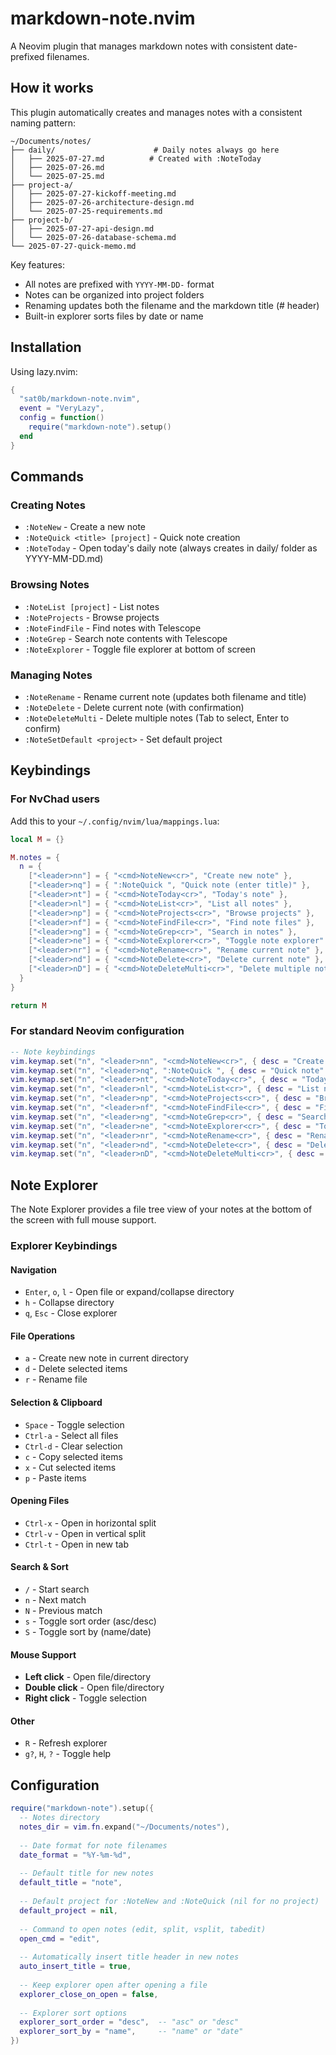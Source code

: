 # markdown-note.nvim

A Neovim plugin that manages markdown notes with consistent date-prefixed filenames.

## How it works

This plugin automatically creates and manages notes with a consistent naming pattern:

```
~/Documents/notes/
├── daily/                      # Daily notes always go here
│   ├── 2025-07-27.md          # Created with :NoteToday
│   ├── 2025-07-26.md
│   └── 2025-07-25.md
├── project-a/
│   ├── 2025-07-27-kickoff-meeting.md
│   ├── 2025-07-26-architecture-design.md
│   └── 2025-07-25-requirements.md
├── project-b/
│   ├── 2025-07-27-api-design.md
│   └── 2025-07-26-database-schema.md
└── 2025-07-27-quick-memo.md
```

Key features:
- All notes are prefixed with `YYYY-MM-DD-` format
- Notes can be organized into project folders
- Renaming updates both the filename and the markdown title (# header)
- Built-in explorer sorts files by date or name

## Installation

Using lazy.nvim:
```lua
{
  "sat0b/markdown-note.nvim",
  event = "VeryLazy",
  config = function()
    require("markdown-note").setup()
  end
}
```

## Commands

### Creating Notes
- `:NoteNew` - Create a new note
- `:NoteQuick <title> [project]` - Quick note creation
- `:NoteToday` - Open today's daily note (always creates in daily/ folder as YYYY-MM-DD.md)

### Browsing Notes
- `:NoteList [project]` - List notes
- `:NoteProjects` - Browse projects
- `:NoteFindFile` - Find notes with Telescope
- `:NoteGrep` - Search note contents with Telescope
- `:NoteExplorer` - Toggle file explorer at bottom of screen

### Managing Notes
- `:NoteRename` - Rename current note (updates both filename and title)
- `:NoteDelete` - Delete current note (with confirmation)
- `:NoteDeleteMulti` - Delete multiple notes (Tab to select, Enter to confirm)
- `:NoteSetDefault <project>` - Set default project

## Keybindings

### For NvChad users

Add this to your `~/.config/nvim/lua/mappings.lua`:

```lua
local M = {}

M.notes = {
  n = {
    ["<leader>nn"] = { "<cmd>NoteNew<cr>", "Create new note" },
    ["<leader>nq"] = { ":NoteQuick ", "Quick note (enter title)" },
    ["<leader>nt"] = { "<cmd>NoteToday<cr>", "Today's note" },
    ["<leader>nl"] = { "<cmd>NoteList<cr>", "List all notes" },
    ["<leader>np"] = { "<cmd>NoteProjects<cr>", "Browse projects" },
    ["<leader>nf"] = { "<cmd>NoteFindFile<cr>", "Find note files" },
    ["<leader>ng"] = { "<cmd>NoteGrep<cr>", "Search in notes" },
    ["<leader>ne"] = { "<cmd>NoteExplorer<cr>", "Toggle note explorer" },
    ["<leader>nr"] = { "<cmd>NoteRename<cr>", "Rename current note" },
    ["<leader>nd"] = { "<cmd>NoteDelete<cr>", "Delete current note" },
    ["<leader>nD"] = { "<cmd>NoteDeleteMulti<cr>", "Delete multiple notes" },
  }
}

return M
```

### For standard Neovim configuration

```lua
-- Note keybindings
vim.keymap.set("n", "<leader>nn", "<cmd>NoteNew<cr>", { desc = "Create new note" })
vim.keymap.set("n", "<leader>nq", ":NoteQuick ", { desc = "Quick note" })
vim.keymap.set("n", "<leader>nt", "<cmd>NoteToday<cr>", { desc = "Today's note" })
vim.keymap.set("n", "<leader>nl", "<cmd>NoteList<cr>", { desc = "List notes" })
vim.keymap.set("n", "<leader>np", "<cmd>NoteProjects<cr>", { desc = "Browse projects" })
vim.keymap.set("n", "<leader>nf", "<cmd>NoteFindFile<cr>", { desc = "Find notes" })
vim.keymap.set("n", "<leader>ng", "<cmd>NoteGrep<cr>", { desc = "Search in notes" })
vim.keymap.set("n", "<leader>ne", "<cmd>NoteExplorer<cr>", { desc = "Toggle explorer" })
vim.keymap.set("n", "<leader>nr", "<cmd>NoteRename<cr>", { desc = "Rename note" })
vim.keymap.set("n", "<leader>nd", "<cmd>NoteDelete<cr>", { desc = "Delete current note" })
vim.keymap.set("n", "<leader>nD", "<cmd>NoteDeleteMulti<cr>", { desc = "Delete multiple notes" })
```

## Note Explorer

The Note Explorer provides a file tree view of your notes at the bottom of the screen with full mouse support.

### Explorer Keybindings

#### Navigation
- `Enter`, `o`, `l` - Open file or expand/collapse directory
- `h` - Collapse directory
- `q`, `Esc` - Close explorer

#### File Operations
- `a` - Create new note in current directory
- `d` - Delete selected items
- `r` - Rename file

#### Selection & Clipboard
- `Space` - Toggle selection
- `Ctrl-a` - Select all files
- `Ctrl-d` - Clear selection
- `c` - Copy selected items
- `x` - Cut selected items
- `p` - Paste items

#### Opening Files
- `Ctrl-x` - Open in horizontal split
- `Ctrl-v` - Open in vertical split
- `Ctrl-t` - Open in new tab

#### Search & Sort
- `/` - Start search
- `n` - Next match
- `N` - Previous match
- `s` - Toggle sort order (asc/desc)
- `S` - Toggle sort by (name/date)

#### Mouse Support
- **Left click** - Open file/directory
- **Double click** - Open file/directory
- **Right click** - Toggle selection

#### Other
- `R` - Refresh explorer
- `g?`, `H`, `?` - Toggle help

## Configuration

```lua
require("markdown-note").setup({
  -- Notes directory
  notes_dir = vim.fn.expand("~/Documents/notes"),
  
  -- Date format for note filenames
  date_format = "%Y-%m-%d",
  
  -- Default title for new notes
  default_title = "note",
  
  -- Default project for :NoteNew and :NoteQuick (nil for no project)
  default_project = nil,
  
  -- Command to open notes (edit, split, vsplit, tabedit)
  open_cmd = "edit",
  
  -- Automatically insert title header in new notes
  auto_insert_title = true,
  
  -- Keep explorer open after opening a file
  explorer_close_on_open = false,
  
  -- Explorer sort options
  explorer_sort_order = "desc",  -- "asc" or "desc"
  explorer_sort_by = "name",     -- "name" or "date"
})
```

